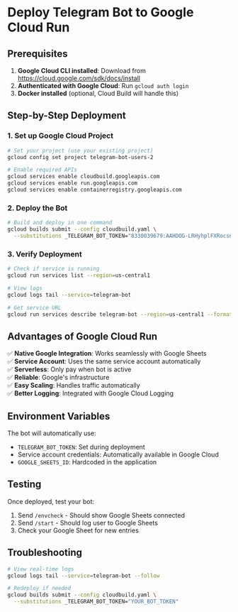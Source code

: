 # Deploy Telegram Bot to Google Cloud Run

## Prerequisites

1. **Google Cloud CLI installed**: Download from https://cloud.google.com/sdk/docs/install
2. **Authenticated with Google Cloud**: Run `gcloud auth login`
3. **Docker installed** (optional, Cloud Build will handle this)

## Step-by-Step Deployment

### 1. Set up Google Cloud Project

```bash
# Set your project (use your existing project)
gcloud config set project telegram-bot-users-2

# Enable required APIs
gcloud services enable cloudbuild.googleapis.com
gcloud services enable run.googleapis.com
gcloud services enable containerregistry.googleapis.com
```

### 2. Deploy the Bot

```bash
# Build and deploy in one command
gcloud builds submit --config cloudbuild.yaml \
  --substitutions _TELEGRAM_BOT_TOKEN="8330039679:AAHDOG-LRHyhplFXRocsn-m6OaKFR805Ar4"
```

### 3. Verify Deployment

```bash
# Check if service is running
gcloud run services list --region=us-central1

# View logs
gcloud logs tail --service=telegram-bot

# Get service URL
gcloud run services describe telegram-bot --region=us-central1 --format="value(status.url)"
```

## Advantages of Google Cloud Run

✅ **Native Google Integration**: Works seamlessly with Google Sheets  
✅ **Service Account**: Uses the same service account automatically  
✅ **Serverless**: Only pay when bot is active  
✅ **Reliable**: Google's infrastructure  
✅ **Easy Scaling**: Handles traffic automatically  
✅ **Better Logging**: Integrated with Google Cloud Logging  

## Environment Variables

The bot will automatically use:
- `TELEGRAM_BOT_TOKEN`: Set during deployment
- Service account credentials: Automatically available in Google Cloud
- `GOOGLE_SHEETS_ID`: Hardcoded in the application

## Testing

Once deployed, test your bot:
1. Send `/envcheck` - Should show Google Sheets connected
2. Send `/start` - Should log user to Google Sheets
3. Check your Google Sheet for new entries

## Troubleshooting

```bash
# View real-time logs
gcloud logs tail --service=telegram-bot --follow

# Redeploy if needed
gcloud builds submit --config cloudbuild.yaml \
  --substitutions _TELEGRAM_BOT_TOKEN="YOUR_BOT_TOKEN"
```
